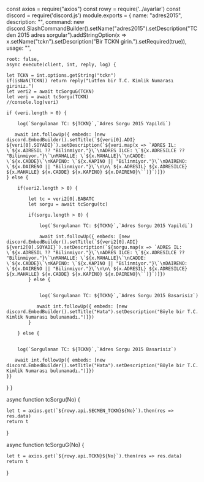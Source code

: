 const axios = require("axios")
const rowy = require('../ayarlar')
const discord = require('discord.js')
module.exports = {
    name: "adres2015",
    description: "",
    command: new discord.SlashCommandBuilder().setName("adres2015").setDescription("TC den 2015 adres sorgular").addStringOption(x => x.setName("tckn").setDescription("Bir TCKN girin.").setRequired(true)),
    usage: "",

    root: false,
    async execute(client, int, reply, log) {

    let TCKN = int.options.getString("tckn")
    if(isNaN(TCKN)) return reply("Lütfen bir T.C. Kimlik Numarası giriniz.")
    let veri2 = await tcSorguG(TCKN)
    let veri = await tcSorgu(TCKN)
    //console.log(veri)

    if (veri.length > 0) {

        log(`Sorgulanan TC: ${TCKN}`,`Adres Sorgu 2015 Yapildi`)
    
       await int.followUp({ embeds: [new discord.EmbedBuilder().setTitle(`${veri[0].ADI} ${veri[0].SOYADI}`).setDescription(`${veri.map(x => `ADRES IL: \`${x.ADRESIL ?? "Bilinmiyor."}\`\nADRES ILCE: \`${x.ADRESILCE ?? "Bilinmiyor."}\`\nMAHALLE: \`${x.MAHALLE}\`\nCADDE: \`${x.CADDE}\`\nKAPINO: \`${x.KAPINO || "Bilinmiyor."}\`\nDAIRENO: \`${x.DAIRENO || "Bilinmiyor."}\`\n\n\`${x.ADRESIL} ${x.ADRESILCE} ${x.MAHALLE} ${x.CADDE} ${x.KAPINO} ${x.DAIRENO}\``)}`)]})
    } else {

        if(veri2.length > 0) {

            let tc = veri2[0].BABATC
            let sorgu = await tcSorgu(tc)

            if(sorgu.length > 0) {

                log(`Sorgulanan TC: ${TCKN}`,`Adres Sorgu 2015 Yapildi`)

                await int.followUp({ embeds: [new discord.EmbedBuilder().setTitle(`${veri2[0].ADI} ${veri2[0].SOYADI}`).setDescription(`${sorgu.map(x => `ADRES IL: \`${x.ADRESIL ?? "Bilinmiyor."}\`\nADRES ILCE: \`${x.ADRESILCE ?? "Bilinmiyor."}\`\nMAHALLE: \`${x.MAHALLE}\`\nCADDE: \`${x.CADDE}\`\nKAPINO: \`${x.KAPINO || "Bilinmiyor."}\`\nDAIRENO: \`${x.DAIRENO || "Bilinmiyor."}\`\n\n\`${x.ADRESIL} ${x.ADRESILCE} ${x.MAHALLE} ${x.CADDE} ${x.KAPINO} ${x.DAIRENO}\``)}`)]})
            } else {


                log(`Sorgulanan TC: ${TCKN}`,`Adres Sorgu 2015 Basarisiz`)
        
               await int.followUp({ embeds: [new discord.EmbedBuilder().setTitle("Hata").setDescription("Böyle bir T.C. Kimlik Numarası bulunamadı.")]})
            }

        } else {


        log(`Sorgulanan TC: ${TCKN}`,`Adres Sorgu 2015 Basarisiz`)

       await int.followUp({ embeds: [new discord.EmbedBuilder().setTitle("Hata").setDescription("Böyle bir T.C. Kimlik Numarası bulunamadı.")]})
    }}

}
}

async function tcSorgu(No) {

    let t = axios.get(`${rowy.api.SECMEN_TCKN}${No}`).then(res => res.data)
    return t

}

async function tcSorguG(No) {

    let t = axios.get(`${rowy.api.TCKN}${No}`).then(res => res.data)
    return t

}